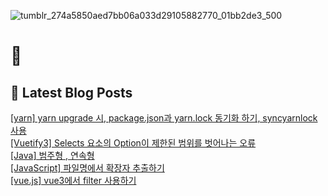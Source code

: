 
![tumblr_274a5850aed7bb06a033d29105882770_01bb2de3_500](https://user-images.githubusercontent.com/91704826/224994575-846ea991-f3dc-4b0d-a9b3-e3cc7928ea44.gif)

# 👋

## 📕 Latest Blog Posts

<a href=https://yueliang-front-end.tistory.com/21>[yarn] yarn upgrade 시, package.json과 yarn.lock 동기화 하기, syncyarnlock 사용  </a></br><a href=https://yueliang-front-end.tistory.com/20>[Vuetify3] Selects 요소의 Option이 제한된 범위를 벗어나는 오류 </a></br><a href=https://yueliang-front-end.tistory.com/19>[Java] 범주형 , 연속형</a></br><a href=https://yueliang-front-end.tistory.com/18>[JavaScript] 파일명에서 확장자 추출하기  </a></br><a href=https://yueliang-front-end.tistory.com/17>[vue.js] vue3에서 filter 사용하기 </a></br>